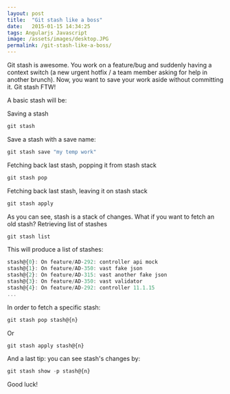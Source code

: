 ```yaml
---
layout: post
title:  "Git stash like a boss"
date:   2015-01-15 14:34:25
tags: Angularjs Javascript
image: /assets/images/desktop.JPG
permalink: /git-stash-like-a-boss/
---
```


Git stash is awesome. You work on a feature/bug and suddenly having a context switch  (a new urgent hotfix / a team member asking for help in another brunch). Now, you want to save your work aside without committing it.
Git stash FTW!

A basic stash will be:

<p class='post-p'>Saving a stash</p>

```javascript
git stash
```
<p class='post-p'>Save a stash with a save name:</p>

```javascript
git stash save "my temp work"
```
<p class='post-p'>Fetching back last stash, popping it from stash stack</p>

```javascript
git stash pop
```
<p class='post-p'>Fetching back last stash, leaving it on stash stack</p>

```javascript
git stash apply
```
<p class='post-p'>As you can see, stash is a stack of changes. What if you want to fetch an old stash?
Retrieving list of stashes</p>

```javascript
git stash list
```
<p class='post-p'>This will produce a list of stashes:</p>

```javascript
stash@{0}: On feature/AD-292: controller api mock
stash@{1}: On feature/AD-350: vast fake json
stash@{2}: On feature/AD-315: vast another fake json
stash@{3}: On feature/AD-350: vast validator
stash@{4}: On feature/AD-292: controller 11.1.15
...
```
<p class='post-p'>In order to fetch a specific stash:</p>

```javascript
git stash pop stash@{n}
```
<p class='post-p'>Or</p>

```javascript
git stash apply stash@{n} 
```
<p class='post-p'>And a last tip: you can see stash's changes by:</p>

```javascript
git stash show -p stash@{n}
```
Good luck!


[jekyll]:      http://jekyllrb.com
[jekyll-gh]:   https://github.com/jekyll/jekyll
[jekyll-help]: https://github.com/jekyll/jekyll-help
